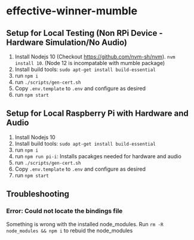 # effective-winner-mumble
## Setup for Local Testing (Non RPi Device - Hardware Simulation/No Audio)
1. Install Nodejs 10 (Checkout https://github.com/nvm-sh/nvm). `nvm install 10`. (Node 12 is incompatable with mumble package)
2. Install build tools: `sudo apt-get install build-essential`
3. run `npm i`
4. run `./scripts/gen-cert.sh`
5. Copy `.env.template` to `.env` and configure as desired
6. run `npm start`
## Setup for Local Raspberry Pi with Hardware and Audio
1. Install Nodejs 10
2. Install build tools: `sudo apt-get install build-essential`
3. run `npm i`
0.  run `npm run pi-i`: Installs pacakges needed for hardware and audio
4. run `./scripts/gen-cert.sh`
5. Copy `.env.template` to `.env` and configure as desired
6. run `npm start`

## Troubleshooting
### Error: Could not locate the bindings file
  Something is wrong with the installed node_modules. Run `rm -R node_modules && npm i` to rebuid the node_modules
